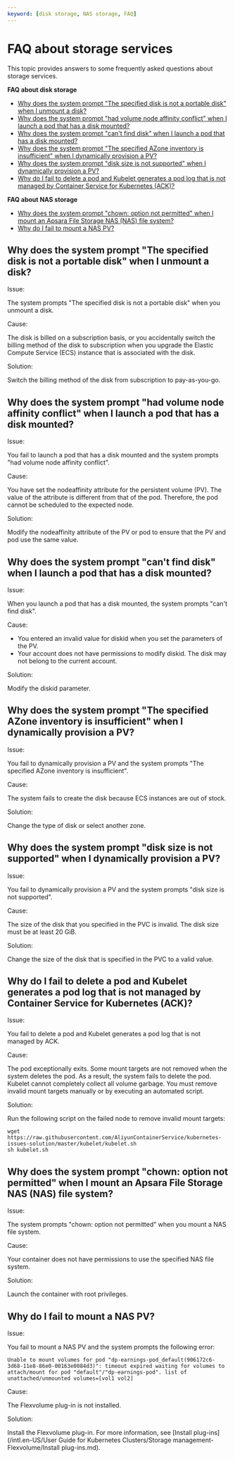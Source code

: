 ```yaml
---
keyword: [disk storage, NAS storage, FAQ]
---
```


# FAQ about storage services

This topic provides answers to some frequently asked questions about storage services.

**FAQ about disk storage**

-   [Why does the system prompt "The specified disk is not a portable disk" when I unmount a disk?](#section_rqz_dv4_up0)
-   [Why does the system prompt "had volume node affinity conflict" when I launch a pod that has a disk mounted?](#section_24n_fqd_1lz)
-   [Why does the system prompt "can't find disk" when I launch a pod that has a disk mounted?](#section_3et_ci6_kef)
-   [Why does the system prompt "The specified AZone inventory is insufficient" when I dynamically provision a PV?](#section_0as_22b_txn)
-   [Why does the system prompt "disk size is not supported" when I dynamically provision a PV?](#section_ony_za8_acw)
-   [Why do I fail to delete a pod and Kubelet generates a pod log that is not managed by Container Service for Kubernetes \(ACK\)?](#section_u64_r44_iej)

**FAQ about NAS storage**

-   [Why does the system prompt "chown: option not permitted" when I mount an Apsara File Storage NAS \(NAS\) file system?](#section_cxn_2gp_hxw)
-   [Why do I fail to mount a NAS PV?](#section_1h3_9u3_zox)

## Why does the system prompt "The specified disk is not a portable disk" when I unmount a disk?

Issue:

The system prompts "The specified disk is not a portable disk" when you unmount a disk.

Cause:

The disk is billed on a subscription basis, or you accidentally switch the billing method of the disk to subscription when you upgrade the Elastic Compute Service \(ECS\) instance that is associated with the disk.

Solution:

Switch the billing method of the disk from subscription to pay-as-you-go.

## Why does the system prompt "had volume node affinity conflict" when I launch a pod that has a disk mounted?

Issue:

You fail to launch a pod that has a disk mounted and the system prompts "had volume node affinity conflict".

Cause:

You have set the nodeaffinity attribute for the persistent volume \(PV\). The value of the attribute is different from that of the pod. Therefore, the pod cannot be scheduled to the expected node.

Solution:

Modify the nodeaffinity attribute of the PV or pod to ensure that the PV and pod use the same value.

## Why does the system prompt "can't find disk" when I launch a pod that has a disk mounted?

Issue:

When you launch a pod that has a disk mounted, the system prompts "can't find disk".

Cause:

-   You entered an invalid value for diskid when you set the parameters of the PV.
-   Your account does not have permissions to modify diskid. The disk may not belong to the current account.

Solution:

Modify the diskid parameter.

## Why does the system prompt "The specified AZone inventory is insufficient" when I dynamically provision a PV?

Issue:

You fail to dynamically provision a PV and the system prompts "The specified AZone inventory is insufficient".

Cause:

The system fails to create the disk because ECS instances are out of stock.

Solution:

Change the type of disk or select another zone.

## Why does the system prompt "disk size is not supported" when I dynamically provision a PV?

Issue:

You fail to dynamically provision a PV and the system prompts "disk size is not supported".

Cause:

The size of the disk that you specified in the PVC is invalid. The disk size must be at least 20 GiB.

Solution:

Change the size of the disk that is specified in the PVC to a valid value.

## Why do I fail to delete a pod and Kubelet generates a pod log that is not managed by Container Service for Kubernetes \(ACK\)?

Issue:

You fail to delete a pod and Kubelet generates a pod log that is not managed by ACK.

Cause:

The pod exceptionally exits. Some mount targets are not removed when the system deletes the pod. As a result, the system fails to delete the pod. Kubelet cannot completely collect all volume garbage. You must remove invalid mount targets manually or by executing an automated script.

Solution:

Run the following script on the failed node to remove invalid mount targets:

```
wget https://raw.githubusercontent.com/AliyunContainerService/kubernetes-issues-solution/master/kubelet/kubelet.sh
sh kubelet.sh
```

## Why does the system prompt "chown: option not permitted" when I mount an Apsara File Storage NAS \(NAS\) file system?

Issue:

The system prompts "chown: option not permitted" when you mount a NAS file system.

Cause:

Your container does not have permissions to use the specified NAS file system.

Solution:

Launch the container with root privileges.

## Why do I fail to mount a NAS PV?

Issue:

You fail to mount a NAS PV and the system prompts the following error:

```
Unable to mount volumes for pod "dp-earnings-pod_default(906172c6-3d68-11e8-86e0-00163e0084d3)": timeout expired waiting for volumes to attach/mount for pod "default"/"dp-earnings-pod". list of unattached/unmounted volumes=[vol1 vol2]
```

Cause:

The Flexvolume plug-in is not installed.

Solution:

Install the Flexvolume plug-in. For more information, see [Install plug-ins](/intl.en-US/User Guide for Kubernetes Clusters/Storage management-Flexvolume/Install plug-ins.md).

